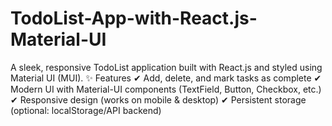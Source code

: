 # TodoList-App-with-React.js-Material-UI
A sleek, responsive TodoList application built with React.js and styled using Material UI (MUI).  ✨ Features ✔ Add, delete, and mark tasks as complete ✔ Modern UI with Material-UI components (TextField, Button, Checkbox, etc.) ✔ Responsive design (works on mobile &amp; desktop) ✔ Persistent storage (optional: localStorage/API backend)
